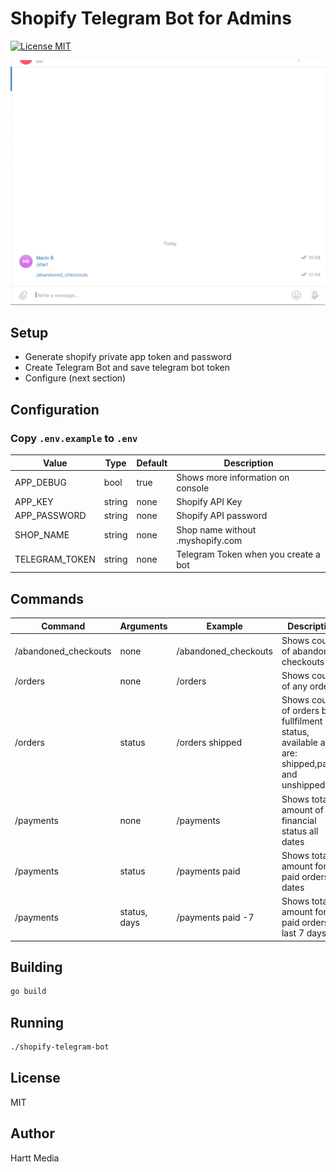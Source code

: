 # Shopify Telegram Bot for Admins

[![License MIT](https://img.shields.io/badge/license-MIT-lightgrey.svg?style=flat)](LICENSE)

<img src="telegrambot.gif" width="800">

## Setup

- Generate shopify private app token and password
- Create Telegram Bot and save telegram bot token
- Configure (next section)

## Configuration
### Copy `.env.example` to `.env`

| Value  | Type  | Default  | Description  |
|---|---|---|---|
| APP_DEBUG  | bool  | true  | Shows more information on console  |
| APP_KEY  | string  | none  | Shopify API Key  |
| APP_PASSWORD  | string  | none  | Shopify API password  |
| SHOP_NAME  | string  | none  |  Shop name without .myshopify.com |
| TELEGRAM_TOKEN  | string  | none  | Telegram Token when you create a bot  |


## Commands

| Command  | Arguments  | Example  | Description  |
|---|---|---|---|
| /abandoned_checkouts  | none  | /abandoned_checkouts  | Shows count of abandoned checkouts  |
| /orders  | none  | /orders  | Shows count of any orders  |
| /orders  | status  | /orders shipped  | Shows count of orders by fullfilment status, available args are: shipped,partial and unshipped. |
| /payments  | none  | /payments  | Shows total amount of any financial status all dates  |
| /payments  | status  | /payments paid | Shows total amount for paid orders, all dates |
| /payments  | status, days  | /payments paid -7 | Shows total amount for paid orders, last 7 days |


## Building
```sh
go build
```

## Running
```sh
./shopify-telegram-bot
```


## License
MIT

## Author
Hartt Media 
